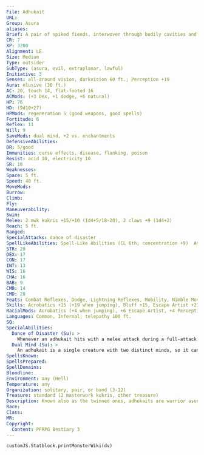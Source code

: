 ```yaml
---
File: Adhukait
URL: 
Group: Asura
aliases: 
Brief: A pair of spiked fiends, interwoven through bodily cavities and impaling limbs, spin in a dance with their twin curved knives.
CR: 7
XP: 3200
Alignment: LE
Size: Medium
Type: outsider
SubType: (asura, evil, extraplanar, lawful)
Initiative: 3
Senses: all-around vision, darkvision 60 ft.; Perception +19
Aura: elusive (30 ft.)
AC: 20, touch 14, flat-footed 16
ACMods: (+3 Dex, +1 dodge, +6 natural)
HP: 76
HD: (9d10+27)
HPMods: regeneration 5 (good weapons, good spells)
Fortitude: 6
Reflex: 11
Will: 9
SaveMods: dual mind, +2 vs. enchantments
DefensiveAbilities: 
DR: 5/good
Immunities: curse effects, disease, flanking, poison
Resist: acid 10, electricity 10
SR: 18
Weaknesses: 
Space: 5 ft.
Speed: 40 ft.
MoveMods: 
Burrow: 
Climb: 
Fly: 
Maneuverability: 
Swim: 
Melee: 2 mwk kukris +15/+10 (1d4+5/18-20), 2 claws +9 (1d4+2)
Reach: 5 ft.
Ranged: 
SpecialAttacks: dance of disaster
SpellLikeAbilities: Spell-Like Abilities (CL 6th; concentration +9)  At Will- feather fall, greater teleport (self plus 50 lbs. of objects only), spider climb  3/day-blink, blur, mirror image, spike growth  1/day-summon (level 4, 1 adhukait 35%)
STR: 20
DEX: 17
CON: 17
INT: 13
WIS: 16
CHA: 16
BAB: 9
CMB: 14
CMD: 28
Feats: Combat Reflexes, Dodge, Lightning Reflexes, Mobility, Nimble Moves
Skills: Acrobatics +15 (+19 when jumping), Bluff +15, Escape Artist +21, Intimidate +11, Knowledge (planes) +9, Perception +19, Perform (dance) +14, Stealth +15
RacialMods: Acrobatics (+4 when jumping), +6 Escape Artist, +4 Perception
Languages: Common, Infernal; telepathy 100 ft.
SQ: 
SpecialAbilities:
  Dance of Disaster (Su): >
    Whenever an adhukait hits with a melee attack during a full-attack action, it can move 10 feet before making its next attack. The adhukait's normal speed does not limit this movement-it can move 10 feet after any successful hit among its four attacks, as long as it has another attack to make.
  Dual Mind (Su): >
    An adhukait is a single creature with two distinct minds, so it can attempt two saving throws against mind-affecting effects. If either saving throw succeeds, the mind-affecting effect fails to affect the adhukait.
SpellsKnown: 
SpellsPrepared: 
SpellDomains: 
Bloodline: 
Environment: any (Hell)
Temperature: any
Organization: solitary, pair, or band (3-12)
Treasure: standard (2 masterwork kukris, other treasure)
Description: Known also as the twinned ones, adhukaits are warrior asuras, specialized at quick raids designed for theft, assassination, or kidnapping. An adhukait is adept at infiltration and escape. In killing, the fiend is brutally efficient unless it wishes to prolong pain to demoralize or enrage its enemies.  Although an adhukait appears to be two connected creatures, it is one entity with two minds. The creature's personality and purpose is as unified as its bizarre form. An adhukait is 6 feet tall. It weighs 330 pounds.  Adhukaits prefer desolate spots as lairs, especially those that recall past terror or sorrow. In such dens, they keep trophies from their engagements as focuses for meditation and objects of study. Adhukaits also keep treasures stolen from temples and holy places. While at rest, adhukaits remain near any ill-gotten items to ensure no meddling magician can locate the lost objects.  Legend holds that the first adhukaits emerged from the shattered remains of two godlike brigands. These burglars, their names long since lost to history, attempted to raid a celestial hall. The resident deity and his or her servants slew the thieves, crushed their bodies together into one, and hurled their remains to the earth. As their crumbling, entwined bodies struck the world, they caused terrible earthquakes and tsunamis that slew thousands of innocents-including many worshipers of the headstrong deity who accidentally caused the devastation. The first adhukaits grew from the shattered, mingled remains of these brigands, rising from the blasted crater to serve the asuras as elite soldiers.
Race: 
Class: 
MR: 
Copyright:
  Content: PFRPG Bestiary 3
---
```

```dataviewjs
customJS.Statblock.printMonsterWiki(dv)
```
